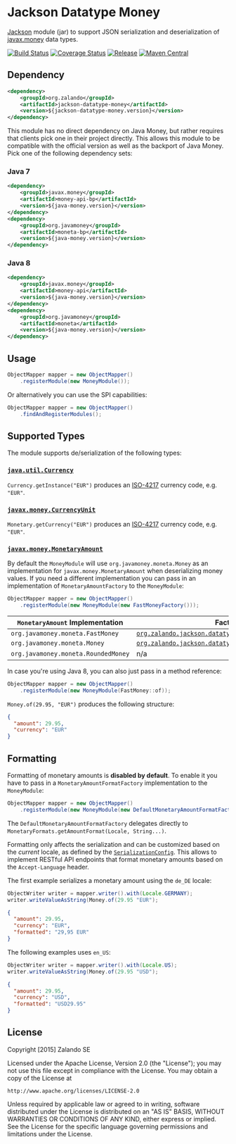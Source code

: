 # Jackson Datatype Money

[Jackson](http://jackson.codehaus.org) module (jar)
to support JSON serialization and deserialization of
[javax.money](https://github.com/JavaMoney/jsr354-api) data types.

[![Build Status](https://img.shields.io/travis/zalando/jackson-datatype-money.svg)](https://travis-ci.org/zalando/jackson-datatype-money)
[![Coverage Status](https://img.shields.io/coveralls/zalando/jackson-datatype-money.svg)](https://coveralls.io/r/zalando/jackson-datatype-money)
[![Release](https://img.shields.io/github/release/zalando/jackson-datatype-money.svg)](https://github.com/zalando/jackson-datatype-money/releases)
[![Maven Central](https://img.shields.io/maven-central/v/org.zalando/jackson-datatype-money.svg)](https://maven-badges.herokuapp.com/maven-central/org.zalando/jackson-datatype-money)

## Dependency

```xml
<dependency>
    <groupId>org.zalando</groupId>
    <artifactId>jackson-datatype-money</artifactId>
    <version>${jackson-datatype-money.version}</version>
</dependency>
```

This module has no direct dependency on Java Money, but rather requires that clients pick one in their project directly. This allows this module to be compatible with the official version as well as the backport of Java Money. Pick one of the following dependency sets:

### Java 7

```xml
<dependency>
    <groupId>javax.money</groupId>
    <artifactId>money-api-bp</artifactId>
    <version>${java-money.version}</version>
</dependency>
<dependency>
    <groupId>org.javamoney</groupId>
    <artifactId>moneta-bp</artifactId>
    <version>${java-money.version}</version>
</dependency>
```

### Java 8

```xml
<dependency>
    <groupId>javax.money</groupId>
    <artifactId>money-api</artifactId>
    <version>${java-money.version}</version>
</dependency>
<dependency>
    <groupId>org.javamoney</groupId>
    <artifactId>moneta</artifactId>
    <version>${java-money.version}</version>
</dependency>
```

## Usage

```java
ObjectMapper mapper = new ObjectMapper()
    .registerModule(new MoneyModule());
```

Or alternatively you can use the SPI capabilities:

```java
ObjectMapper mapper = new ObjectMapper()
    .findAndRegisterModules();
```

## Supported Types
The module supports de/serialization of the following types:

### [`java.util.Currency`](https://docs.oracle.com/javase/8/docs/api/java/util/Currency.html)

`Currency.getInstance("EUR")` produces an [ISO-4217](http://en.wikipedia.org/wiki/ISO_4217) currency code, e.g. `"EUR"`.

### [`javax.money.CurrencyUnit`](https://github.com/JavaMoney/jsr354-api/blob/master/src/main/java/javax/money/CurrencyUnit.java)

`Monetary.getCurrency("EUR")` produces an [ISO-4217](http://en.wikipedia.org/wiki/ISO_4217) currency code, e.g. `"EUR"`.

### [`javax.money.MonetaryAmount`](https://github.com/JavaMoney/jsr354-api/blob/master/src/main/java/javax/money/MonetaryAmount.java)

By default the `MoneyModule` will use `org.javamoney.moneta.Money` as an implementation for `javax.money.MonetaryAmount` when deserializing money values. If you need a different implementation you can pass in an implementation of `MonetaryAmountFactory` to the `MoneyModule`:

```java
ObjectMapper mapper = new ObjectMapper()
    .registerModule(new MoneyModule(new FastMoneyFactory()));
```

| `MonetaryAmount` Implementation     | Factory                                                                                                                         |
|-------------------------------------|---------------------------------------------------------------------------------------------------------------------------------|
| `org.javamoney.moneta.FastMoney`    | [`org.zalando.jackson.datatype.money.FastMoneyFactory`](src/main/java/org/zalando/jackson/datatype/money/FastMoneyFactory.java) |
| `org.javamoney.moneta.Money`        | [`org.zalando.jackson.datatype.money.MoneyFactory`](src/main/java/org/zalando/jackson/datatype/money/MoneyFactory.java)         |
| `org.javamoney.moneta.RoundedMoney` | n/a                                                                                                                             |

In case you're using Java 8, you can also just pass in a method reference:

```java
ObjectMapper mapper = new ObjectMapper()
    .registerModule(new MoneyModule(FastMoney::of));
```

`Money.of(29.95, "EUR")` produces the following structure:

```json
{
  "amount": 29.95, 
  "currency": "EUR"
}
```

## Formatting

Formatting of monetary amounts is **disabled by default**. To enable it you have to pass in a `MonetaryAmountFormatFactory` implementation to the `MoneyModule`:

```java
ObjectMapper mapper = new ObjectMapper()
    .registerModule(new MoneyModule(new DefaultMonetaryAmountFormatFactory()));
```

The `DefaultMonetaryAmountFormatFactory` delegates directly to `MonetaryFormats.getAmountFormat(Locale, String...)`.

Formatting only affects the serialization and can be customized based on the *current* locale, as defined by the [`SerializationConfig`](http://wiki.fasterxml.com/SerializationConfig). This allows to implement RESTful API endpoints that format monetary amounts based on the `Accept-Language` header.

The first example serializes a monetary amount using the `de_DE` locale:

```java
ObjectWriter writer = mapper.writer().with(Locale.GERMANY);
writer.writeValueAsString(Money.of(29.95 "EUR");
```

```json
{
  "amount": 29.95, 
  "currency": "EUR",
  "formatted": "29,95 EUR"
}
```

The following examples uses `en_US`:

```java
ObjectWriter writer = mapper.writer().with(Locale.US);
writer.writeValueAsString(Money.of(29.95 "USD");
```

```json
{
  "amount": 29.95, 
  "currency": "USD",
  "formatted": "USD29.95"
}
```

## License

Copyright [2015] Zalando SE

Licensed under the Apache License, Version 2.0 (the "License");
you may not use this file except in compliance with the License.
You may obtain a copy of the License at

    http://www.apache.org/licenses/LICENSE-2.0

Unless required by applicable law or agreed to in writing, software
distributed under the License is distributed on an "AS IS" BASIS,
WITHOUT WARRANTIES OR CONDITIONS OF ANY KIND, either express or implied.
See the License for the specific language governing permissions and
limitations under the License.
